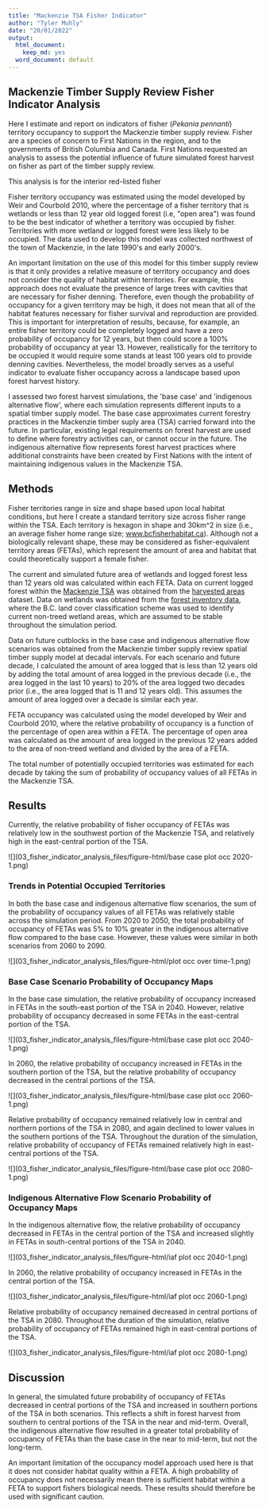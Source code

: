 ```yaml
---
title: "Mackenzie TSA Fisher Indicator"
author: "Tyler Muhly"
date: "20/01/2022"
output:
  html_document:
    keep_md: yes
  word_document: default
---
```




## Mackenzie Timber Supply Review Fisher Indicator Analysis
Here I estimate and report on indicators of fisher (*Pekania pennanti*) territory occupancy to support the Mackenzie timber supply review. Fisher are a species of concern to First Nations in the region, and to the governments of British Columbia and Canada. First Nations requested an analysis to assess the potential influence of future simulated forest harvest on fisher as part of the timber supply review.

This analysis is for the interior red-listed fisher

Fisher territory occupancy was estimated using the model developed by Weir and Courbold 2010, where the percentage of a fisher territory that is wetlands or less than 12 year old logged forest (i.e, "open area") was found to be the best indicator of whether a territory was occupied by fisher. Territories with more wetland or logged forest were less likely to be occupied. The data used to develop this model was collected northwest of the town of Mackenzie, in the late 1990's and early 2000's. 

An important limitation on the use of this model for this timber supply review is that it only provides a relative measure of territory occupancy and does not consider the quality of habitat within territories. For example, this approach does not evaluate the presence of large trees with cavities that are necessary for fisher denning. Therefore, even though the probability of occupancy for a given territory may be high, it does not mean that all of the habitat features necessary for fisher survival and reproduction are provided. This is important for interpretation of results, because, for example, an entire fisher territory could be completely logged and have a zero probability of occupancy for 12 years, but then could score a 100% probability of occupancy at year 13. However, realistically for the territory to be occupied it would require some stands at least 100 years old to provide denning cavities. Nevertheless, the model broadly serves as a useful indicator to evaluate fisher occupancy across a landscape based upon forest harvest history. 

I assessed two forest harvest simulations, the 'base case' and 'indigenous alternative flow', where each simulation represents different inputs to a spatial timber supply model. The base case approximates current forestry practices in the Mackenzie timber suply area (TSA) carried forward into the future. In particular, existing legal requirements on forest harvest are used to define where forestry activities can, or cannot occur in the future. The indigenous alternative flow represents forest harvest practices where additional constraints have been created by First Nations with the intent of maintaining indigenous values in the Mackenzie TSA. 



## Methods
Fisher territories range in size and shape based upon local habitat conditions, but here I create a standard territory size across fisher range within the TSA. Each territory is hexagon in shape and 30km^2 in size (i.e., an average fisher home range size; www.bcfisherhabitat.ca). Although not a biologically relevant shape, these may be considered as fisher-equivalent territory areas (FETAs), which represent the amount of area and habitat that could theoretically support a female fisher. 



The current and simulated future area of wetlands and logged forest less than 12 years old was calculated within each FETA. Data on current logged forest within the [Mackenzie TSA](https://catalogue.data.gov.bc.ca/dataset/fadm-timber-supply-area-tsa) was obtained from the [harvested areas](https://catalogue.data.gov.bc.ca/dataset/harvested-areas-of-bc-consolidated-cutblocks-) dataset. Data on wetlands was obtained from the [forest inventory data](https://catalogue.data.gov.bc.ca/dataset/vri-2020-forest-vegetation-composite-layer-1-l1-), where the B.C. land cover classification scheme was used to identify current non-treed wetland areas, which are assumed to be stable throughout the simulation period. 

Data on future cutblocks in the base case and indigenous alternative flow scenarios was obtained from the Mackenzie timber supply review spatial timber supply model at decadal intervals. For each scenario and future decade, I calculated the amount of area logged that is less than 12 years old by adding the total amount of area logged in the previous decade (i.e., the area logged in the last 10 years) to 20% of the area logged two decades prior (i.e., the area logged that is 11 and 12 years old). This assumes the amount of area logged over a decade is similar each year.   









FETA occupancy was calculated using the model developed by Weir and Courbold 2010, where the relative probability of occupancy is a function of the percentage of open area within a FETA. The percentage of open area was calculated as the amount of area logged in the previous 12 years added to the area of non-treed wetland and divided by the area of a FETA.



The total number of potentially occupied territories was estimated for each decade by taking the sum of probability of occupancy values of all FETAs in the Mackenzie TSA.



## Results
Currently, the relative probability of fisher occupancy of FETAs was relatively low in the southwest portion of the Mackenzie TSA, and relatively high in the east-central portion of the TSA. 

![](03_fisher_indicator_analysis_files/figure-html/base case plot occ 2020-1.png)<!-- -->

### Trends in Potential Occupied Territories
In both the base case and indigenous alternative flow scenarios, the sum of the probability of occupancy values of all FETAs was relatively stable across the simulation period. From 2020 to 2050, the total probability of occupancy of FETAs was 5% to 10% greater in the indigenous alternative flow compared to the base case. However, these values were similar in both scenarios from 2060 to 2090.

![](03_fisher_indicator_analysis_files/figure-html/plot occ over time-1.png)<!-- -->

### Base Case Scenario Probability of Occupancy Maps 
In the base case simulation, the relative probability of occupancy increased in FETAs in the south-east portion of the TSA in 2040. However, relative probability of occupancy decreased in some FETAs in the east-central portion of the TSA.

![](03_fisher_indicator_analysis_files/figure-html/base case plot occ 2040-1.png)<!-- -->

In 2060, the relative probability of occupancy increased in FETAs in the southern portion of the TSA, but the relative probability of occupancy decreased in the central portions of the TSA. 

![](03_fisher_indicator_analysis_files/figure-html/base case plot occ 2060-1.png)<!-- -->

Relative probability of occupancy remained relatively low in central and northern portions of the TSA in 2080, and again declined to lower values in the southern portions of the TSA. Throughout the duration of the simulation, relative probability of occupancy of FETAs remained relatively high in east-central portions of the TSA. 

![](03_fisher_indicator_analysis_files/figure-html/base case plot occ 2080-1.png)<!-- -->

### Indigenous Alternative Flow Scenario Probability of Occupancy Maps
In the indigenous alternative flow, the relative probability of occupancy decreased in FETAs in the central portion of the TSA and increased slightly in FETAs in south-central portions of the TSA in 2040. 

![](03_fisher_indicator_analysis_files/figure-html/iaf plot occ 2040-1.png)<!-- -->

In 2060, the relative probability of occupancy increased in FETAs in the central portion of the TSA. 

![](03_fisher_indicator_analysis_files/figure-html/iaf plot occ 2060-1.png)<!-- -->

Relative probability of occupancy remained decreased in central portions of the TSA in 2080. Throughout the duration of the simulation, relative probability of occupancy of FETAs remained high in east-central portions of the TSA. 

![](03_fisher_indicator_analysis_files/figure-html/iaf plot occ 2080-1.png)<!-- -->

## Discussion
In general, the simulated future probability of occupancy of FETAs decreased in central portions of the TSA and increased in southern portions of the TSA in both scenarios. This reflects a shift in forest harvest from southern to central portions of the TSA in the near and mid-term. Overall, the indigenous alternative flow resulted in a greater total probability of occupancy of FETAs than the base case in the near to mid-term, but not the long-term.

An important limitation of the occupancy model approach used here is that it does not consider habitat quality within a FETA. A high probability of occupancy does not necessarily mean there is sufficient habitat within a FETA to support fishers biological needs. These results should therefore be used with significant caution.
